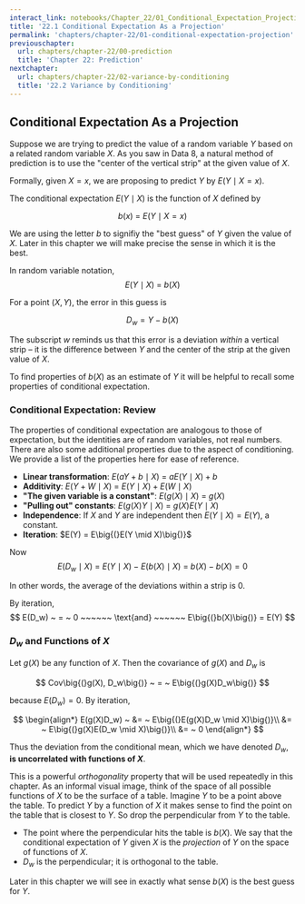 ```yaml
---
interact_link: notebooks/Chapter_22/01_Conditional_Expectation_Projection.ipynb
title: '22.1 Conditional Expectation As a Projection'
permalink: 'chapters/chapter-22/01-conditional-expectation-projection'
previouschapter:
  url: chapters/chapter-22/00-prediction
  title: 'Chapter 22: Prediction'
nextchapter:
  url: chapters/chapter-22/02-variance-by-conditioning
  title: '22.2 Variance by Conditioning'
---
```


## Conditional Expectation As a Projection

Suppose we are trying to predict the value of a random variable $Y$ based on a related random variable $X$. As you saw in Data 8, a natural method of prediction is to use the "center of the vertical strip" at the given value of $X$.

Formally, given $X=x$, we are proposing to predict $Y$ by $E(Y \mid X=x)$.

The conditional expectation $E(Y \mid X)$ is the function of $X$ defined by

$$
b(x) ~ = ~ E(Y \mid X = x)
$$

We are using the letter $b$ to signifiy the "best guess" of $Y$ given the value of $X$. Later in this chapter we will make precise the sense in which it is the best. 

In random variable notation,
$$
E(Y \mid X) ~ = ~ b(X)
$$

For a point $(X, Y)$, the error in this guess is

$$
D_w = Y - b(X)
$$

The subscript $w$ reminds us that this error is a deviation *within* a vertical strip – it is the difference between $Y$ and the center of the strip at the given value of $X$.

To find properties of $b(X)$ as an estimate of $Y$ it will be helpful to recall some properties of conditional expectation. 

### Conditional Expectation: Review
The properties of conditional expectation are analogous to those of expectation, but the identities are of random variables, not real numbers. There are also some additional properties due to the aspect of conditioning. We provide a list of the properties here for ease of reference.

- **Linear transformation**: $E(aY + b \mid X) ~ = ~ aE(Y \mid X) + b$
- **Additivity**: $E(Y + W \mid X) ~ = ~ E(Y \mid X) + E(W \mid X)$
- **"The given variable is a constant"**: $E(g(X) \mid X) ~ = ~ g(X)$
- **"Pulling out" constants**: $E(g(X)Y \mid X) ~ = ~ g(X)E(Y \mid X)$
- **Independence**: If $X$ and $Y$ are independent then $E(Y \mid X) = E(Y)$, a constant.
- **Iteration**: $E(Y) = E\big{(}E(Y \mid X)\big{)}$

Now
$$
E(D_w \mid X) ~ = ~ E(Y \mid X) - E(b(X) \mid X) ~ = ~ b(X) - b(X) = 0
$$

In other words, the average of the deviations within a strip is 0.

By iteration,
$$
E(D_w) ~ = ~ 0 ~~~~~~ \text{and} ~~~~~~ E\big{(}b(X)\big{)} = E(Y)
$$

### $D_w$ and Functions of $X$

Let $g(X)$ be any function of $X$. Then the covariance of $g(X)$ and $D_w$ is

$$
Cov\big{(}g(X), D_w\big{)} ~ = ~ E\big{(}g(X)D_w\big{)} 
$$

because $E(D_w) = 0$. By iteration,

$$
\begin{align*}
E(g(X)D_w) ~ &= ~ E\big{(}E(g(X)D_w \mid X)\big{)}\\
&= ~ E\big{(}g(X)E(D_w \mid X)\big{)}\\
&= ~ 0
\end{align*}
$$

Thus the deviation from the conditional mean, which we have denoted $D_w$, **is uncorrelated with functions of $X$**.

This is a powerful *orthogonality* property that will be used repeatedly in this chapter. As an informal visual image, think of the space of all possible functions of $X$ to be the surface of a table. Imagine $Y$ to be a point above the table. To predict $Y$ by a function of $X$ it makes sense to find the point on the table that is closest to $Y$. So drop the perpendicular from $Y$ to the table. 
- The point where the perpendicular hits the table is $b(X)$. We say that the conditional expectation of $Y$ given $X$ is the *projection* of $Y$ on the space of functions of $X$.
- $D_w$ is the perpendicular; it is orthogonal to the table.

Later in this chapter we will see in exactly what sense $b(X)$ is the best guess for $Y$.
